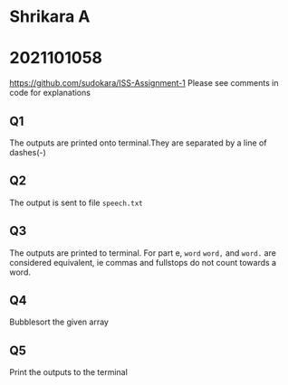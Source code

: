 # Shrikara A
# 2021101058

https://github.com/sudokara/ISS-Assignment-1
Please see comments in code for explanations

## Q1
The outputs are printed onto terminal.They are separated by a line of dashes(-)
 
## Q2
The output is sent to file `speech.txt`

## Q3
The outputs are printed to terminal. For part e, `word` `word,` and `word.` are considered equivalent, ie commas and fullstops do not count towards a word.

## Q4
Bubblesort the given array

## Q5
Print the outputs to the terminal